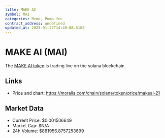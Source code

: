 ```yaml
---
title: MAKE AI
symbol: MAI
categories: Meme, Pump.fun
contract_address: undefined
updated_at: 2025-01-27T14:49:08.610Z
---
```


# MAKE AI (MAI)
The [MAKE AI token](https://moralis.com/chain/solana/token/price/makeai-21) is trading live on the solana blockchain.

## Links
- Price and chart: https://moralis.com/chain/solana/token/price/makeai-21

## Market Data
- Current Price: $0.001506649
- Market Cap: $N/A
- 24h Volume: $881956.8757253699
